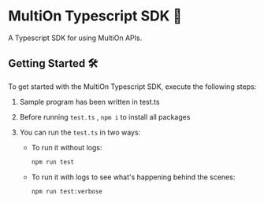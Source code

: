 # MultiOn Typescript SDK 🤖
A Typescript SDK for using MultiOn APIs.

## Getting Started 🛠️

To get started with the MultiOn Typescript SDK, execute the following steps:

1. Sample program has been written in test.ts

2. Before running `test.ts` , `npm i` to install all packages

3. You can run the `test.ts` in two ways:
   - To run it without logs:
     ```bash
     npm run test
     ```
   - To run it with logs to see what's happening behind the scenes:
     ```bash
     npm run test:verbose
     ```
